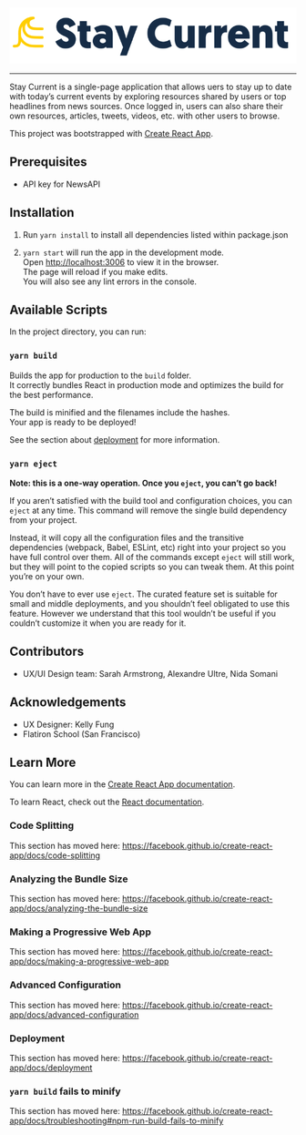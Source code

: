![logo](/public/stay_current_logo.png)

---

Stay Current is a single-page application that allows uers to stay up to date with today’s current events by exploring resources shared by users or top headlines from news sources. Once logged in, users can also share their own resources, articles, tweets, videos, etc. with other users to browse.

This project was bootstrapped with [Create React App](https://github.com/facebook/create-react-app).

## Prerequisites

- API key for NewsAPI

## Installation

1. Run `yarn install` to install all dependencies listed within package.json

2. `yarn start` will run the app in the development mode.<br />
   Open [http://localhost:3006](http://localhost:3006) to view it in the browser.
   <br />
   The page will reload if you make edits.
   <br />
   You will also see any lint errors in the console.

## Available Scripts

In the project directory, you can run:

### `yarn build`

Builds the app for production to the `build` folder.<br />
It correctly bundles React in production mode and optimizes the build for the best performance.

The build is minified and the filenames include the hashes.<br />
Your app is ready to be deployed!

See the section about [deployment](https://facebook.github.io/create-react-app/docs/deployment) for more information.

### `yarn eject`

**Note: this is a one-way operation. Once you `eject`, you can’t go back!**

If you aren’t satisfied with the build tool and configuration choices, you can `eject` at any time. This command will remove the single build dependency from your project.

Instead, it will copy all the configuration files and the transitive dependencies (webpack, Babel, ESLint, etc) right into your project so you have full control over them. All of the commands except `eject` will still work, but they will point to the copied scripts so you can tweak them. At this point you’re on your own.

You don’t have to ever use `eject`. The curated feature set is suitable for small and middle deployments, and you shouldn’t feel obligated to use this feature. However we understand that this tool wouldn’t be useful if you couldn’t customize it when you are ready for it.

## Contributors

- UX/UI Design team: Sarah Armstrong, Alexandre Ultre, Nida Somani

## Acknowledgements

- UX Designer: Kelly Fung
- Flatiron School (San Francisco)

## Learn More

You can learn more in the [Create React App documentation](https://facebook.github.io/create-react-app/docs/getting-started).

To learn React, check out the [React documentation](https://reactjs.org/).

### Code Splitting

This section has moved here: https://facebook.github.io/create-react-app/docs/code-splitting

### Analyzing the Bundle Size

This section has moved here: https://facebook.github.io/create-react-app/docs/analyzing-the-bundle-size

### Making a Progressive Web App

This section has moved here: https://facebook.github.io/create-react-app/docs/making-a-progressive-web-app

### Advanced Configuration

This section has moved here: https://facebook.github.io/create-react-app/docs/advanced-configuration

### Deployment

This section has moved here: https://facebook.github.io/create-react-app/docs/deployment

### `yarn build` fails to minify

This section has moved here: https://facebook.github.io/create-react-app/docs/troubleshooting#npm-run-build-fails-to-minify
